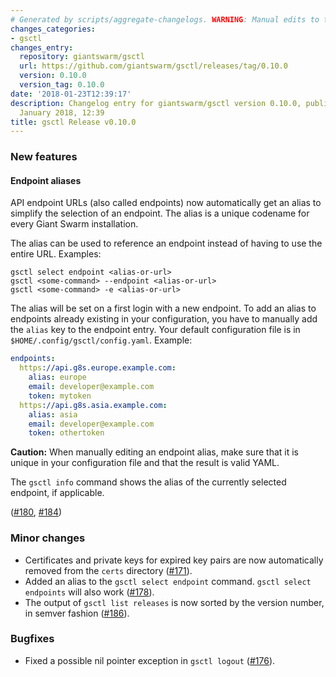 ```yaml
---
# Generated by scripts/aggregate-changelogs. WARNING: Manual edits to this files will be overwritten.
changes_categories:
- gsctl
changes_entry:
  repository: giantswarm/gsctl
  url: https://github.com/giantswarm/gsctl/releases/tag/0.10.0
  version: 0.10.0
  version_tag: 0.10.0
date: '2018-01-23T12:39:17'
description: Changelog entry for giantswarm/gsctl version 0.10.0, published on 23
  January 2018, 12:39
title: gsctl Release v0.10.0
---
```


### New features

#### Endpoint aliases

API endpoint URLs (also called endpoints) now automatically get an alias to simplify the selection of an endpoint. The alias is a unique codename for every Giant Swarm installation.

The alias can be used to reference an endpoint instead of having to use the entire URL. Examples:

```
gsctl select endpoint <alias-or-url>
gsctl <some-command> --endpoint <alias-or-url>
gsctl <some-command> -e <alias-or-url>
```

The alias will be set on a first login with a new endpoint. To add an alias to endpoints already existing in your configuration, you have to manually add the `alias` key to the endpoint entry. Your default configuration file is in `$HOME/.config/gsctl/config.yaml`. Example:

```yaml
endpoints:
  https://api.g8s.europe.example.com:
    alias: europe
    email: developer@example.com
    token: mytoken
  https://api.g8s.asia.example.com:
    alias: asia
    email: developer@example.com
    token: othertoken
```

**Caution:** When manually editing an endpoint alias, make sure that it is unique in your configuration file and that the result is valid YAML.

The `gsctl info` command shows the alias of the currently selected endpoint, if applicable.

([#180](https://github.com/giantswarm/gsctl/pull/180), [#184](https://github.com/giantswarm/gsctl/pull/184))

### Minor changes

- Certificates and private keys for expired key pairs are now automatically removed from the `certs` directory ([#171](https://github.com/giantswarm/gsctl/pull/171)).
- Added an alias to the `gsctl select endpoint` command. `gsctl select endpoints` will also work ([#178](https://github.com/giantswarm/gsctl/pull/178)).
- The output of `gsctl list releases` is now sorted by the version number, in semver fashion ([#186](https://github.com/giantswarm/gsctl/pull/186)).

### Bugfixes

- Fixed a possible nil pointer exception in `gsctl logout` ([#176](https://github.com/giantswarm/gsctl/pull/176)).
